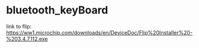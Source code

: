 # bluetooth_keyBoard
link to flip:
https://ww1.microchip.com/downloads/en/DeviceDoc/Flip%20Installer%20-%203.4.7.112.exe
